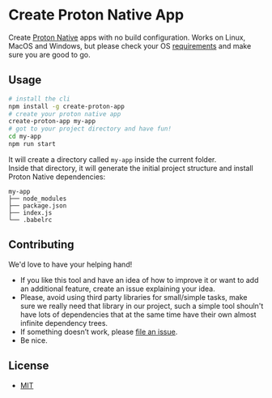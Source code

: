 
# Create Proton Native App

Create [Proton Native](https://proton-native.js.org/#/) apps with no build configuration. Works on Linux, MacOS and Windows, but please check your OS [requirements](https://proton-native.js.org/#/quickstart?id=prerequisites)  and make sure you are good to go. 




## Usage

```sh
# install the cli
npm install -g create-proton-app
# create your proton native app
create-proton-app my-app
# got to your project directory and have fun!
cd my-app
npm run start
```






It will create a directory called `my-app` inside the current folder.<br>
Inside that directory, it will generate the initial project structure and install Proton Native dependencies:

```
my-app
├── node_modules
├── package.json
├── index.js
└── .babelrc
```




## Contributing

We'd love to have your helping hand! 
- If you like this tool and have an idea of how to improve it or want to add an additional feature, create an issue explaining your idea. 
- Please, avoid using third party libraries for small/simple tasks, make sure we really need that library in our project, such a simple tool shouln't have lots of dependencies that at the same time have their own almost infinite dependency trees. 
- If something doesn’t work, please [file an issue](https://github.com/albe-rosado/create-proton-app/issues/new).
- Be nice.  

## License
- [MIT](https://opensource.org/licenses/MIT)